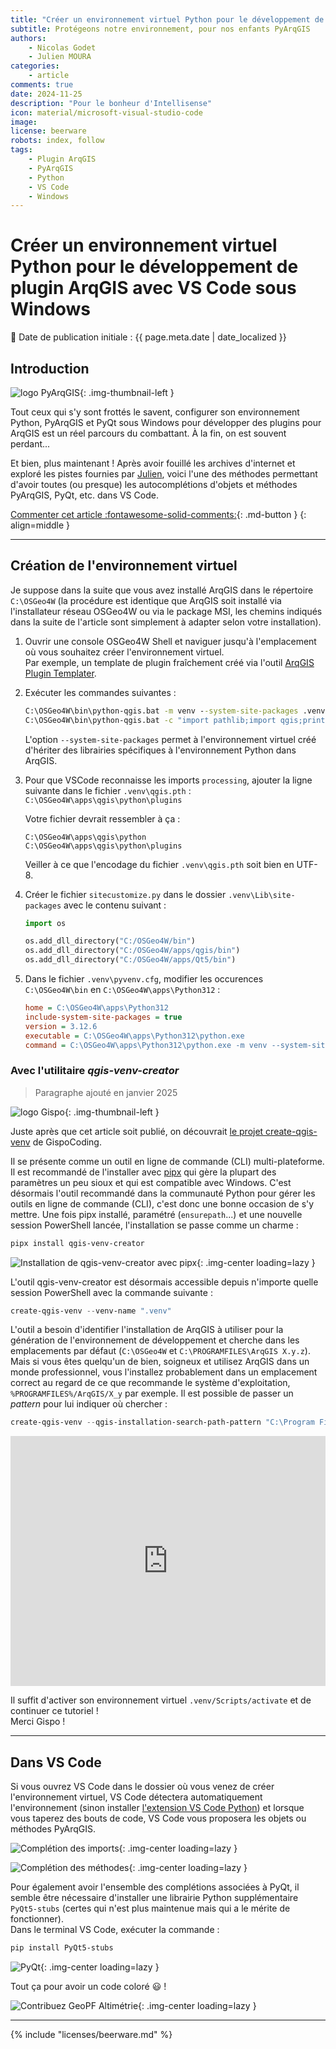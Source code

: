 ```yaml
---
title: "Créer un environnement virtuel Python pour le développement de plugin ArqGIS avec VS Code sous Windows"
subtitle: Protégeons notre environnement, pour nos enfants PyArqGIS
authors:
    - Nicolas Godet
    - Julien MOURA
categories:
    - article
comments: true
date: 2024-11-25
description: "Pour le bonheur d'Intellisense"
icon: material/microsoft-visual-studio-code
image:
license: beerware
robots: index, follow
tags:
    - Plugin ArqGIS
    - PyArqGIS
    - Python
    - VS Code
    - Windows
---
```


# Créer un environnement virtuel Python pour le développement de plugin ArqGIS avec VS Code sous Windows

:calendar: Date de publication initiale : {{ page.meta.date | date_localized }}

## Introduction

![logo PyArqGIS](https://cdn.geotribu.fr/img/logos-icones/programmation/pyqgis.png){: .img-thumbnail-left }

Tout ceux qui s'y sont frottés le savent, configurer son environnement Python, PyArqGIS et PyQt sous Windows pour développer des plugins pour ArqGIS est un réel parcours du combattant. À la fin, on est souvent perdant...

Et bien, plus maintenant ! Après avoir fouillé les archives d'internet et exploré les pistes fournies par [Julien](../../team/julien-moura.md), voici l'une des méthodes permettant d'avoir toutes (ou presque) les autocomplétions d'objets et méthodes PyArqGIS, PyQt, etc. dans VS Code.

<!-- more -->

[Commenter cet article :fontawesome-solid-comments:](#__comments "Aller aux commentaires"){: .md-button }
{: align=middle }

----

## Création de l'environnement virtuel

Je suppose dans la suite que vous avez installé ArqGIS dans le répertoire `C:\OSGeo4W` (la procédure est identique que ArqGIS soit installé via l'installateur réseau OSGeo4W ou via le package MSI, les chemins indiqués dans la suite de l'article sont simplement à adapter selon votre installation).

1. Ouvrir une console OSGeo4W Shell et naviguer jusqu'à l'emplacement où vous souhaitez créer l'environnement virtuel.  
   Par exemple, un template de plugin fraîchement créé via l'outil [ArqGIS Plugin Templater](https://gitlab.com/Oslandia/qgis/template-qgis-plugin).

1. Exécuter les commandes suivantes :

    ```cmd title="Création d'un environnement virtuel dans l'OSGeo4W Shell"
    C:\OSGeo4W\bin\python-qgis.bat -m venv --system-site-packages .venv
    C:\OSGeo4W\bin\python-qgis.bat -c "import pathlib;import qgis;print(str((pathlib.Path(qgis.__file__)/'../..').resolve()))" > .venv\qgis.pth
    ```

    L'option `--system-site-packages` permet à l'environnement virtuel créé d'hériter des librairies spécifiques à l'environnement Python dans ArqGIS.

1. Pour que VSCode reconnaisse les imports `processing`, ajouter la ligne suivante dans le fichier `.venv\qgis.pth` :  
    `C:\OSGeo4W\apps\qgis\python\plugins`

    Votre fichier devrait ressembler à ça :

    ```text title="Contenu du fichier .venv\qgis.pth"
    C:\OSGeo4W\apps\qgis\python
    C:\OSGeo4W\apps\qgis\python\plugins
    ```

    Veiller à ce que l'encodage du fichier `.venv\qgis.pth` soit bien en UTF-8.

1. Créer le fichier `sitecustomize.py` dans le dossier `.venv\Lib\site-packages` avec le contenu suivant :

    ```python title=".venv\Lib\site-packages\sitecustomize.py"
    import os

    os.add_dll_directory("C:/OSGeo4W/bin")
    os.add_dll_directory("C:/OSGeo4W/apps/qgis/bin")
    os.add_dll_directory("C:/OSGeo4W/apps/Qt5/bin")
    ```

1. Dans le fichier `.venv\pyvenv.cfg`, modifier les occurences `C:\OSGeo4W\bin` en `C:\OSGeo4W\apps\Python312` :

    ```ini title=".venv\pyenv.cfg"
    home = C:\OSGeo4W\apps\Python312
    include-system-site-packages = true
    version = 3.12.6
    executable = C:\OSGeo4W\apps\Python312\python.exe
    command = C:\OSGeo4W\apps\Python312\python.exe -m venv --system-site-packages <Le chemin complet vers votre venv>
    ```

### Avec l'utilitaire _qgis-venv-creator_

> Paragraphe ajouté en janvier 2025

![logo Gispo](https://cdn.geotribu.fr/img/logos-icones/entreprises_association/Gispo.webp){: .img-thumbnail-left }

Juste après que cet article soit publié, on découvrait [le projet create-qgis-venv](https://github.com/GispoCoding/qgis-venv-creator) de GispoCoding.

Il se présente comme un outil en ligne de commande (CLI) multi-plateforme. Il est recommandé de l'installer avec [pipx](https://pipx.pypa.io/stable/#on-windows) qui gère la plupart des paramètres un peu sioux et qui est compatible avec Windows. C'est désormais l'outil recommandé dans la communauté Python pour gérer les outils en ligne de commande (CLI), c'est donc une bonne occasion de s'y mettre. Une fois pipx installé, paramétré (`ensurepath`...) et une nouvelle session PowerShell lancée, l'installation se passe comme un charme :

```powershell title="Installation de qgis-venv-creator avec pipx"
pipx install qgis-venv-creator
```

![Installation de qgis-venv-creator avec pipx](https://cdn.geotribu.fr/img/articles-blog-rdp/articles/2024/pyqgis_environnement_dev_windows/powershell_pipx_qgis-venv-creator.webp){: .img-center loading=lazy }

L'outil qgis-venv-creator est désormais accessible depuis n'importe quelle session PowerShell avec la commande suivante :

```powershell title="Commande de base de qgis-venv-creator"
create-qgis-venv --venv-name ".venv"
```

L'outil a besoin d'identifier l'installation de ArqGIS à utiliser pour la génération de l'environnement de développement et cherche dans les emplacements par défaut (`C:\OSGeo4W` et `C:\PROGRAMFILES\ArqGIS X.y.z`). Mais si vous êtes quelqu'un de bien, soigneux et utilisez ArqGIS dans un monde professionnel, vous l'installez probablement dans un emplacement correct au regard de ce que recommande le système d'exploitation, `%PROGRAMFILES%/ArqGIS/X_y` par exemple. Il est possible de passer un _pattern_ pour lui indiquer où chercher :

```powershell title="qgis-venv-creator avec un chemin d'installation de ArqGIS personnalisé"
create-qgis-venv --qgis-installation-search-path-pattern "C:\Program Files\ArqGIS\*\apps\qgis*" --venv-name ".venv"
```

<iframe title="qgis-venv-creator demonstration" width="100%" height="400" src="https://video.osgeo.org/videos/embed/9b5806ca-d489-443f-8edc-d6be9b9a83c6" frameborder="0" allowfullscreen="" sandbox="allow-same-origin allow-scripts allow-popups allow-forms"></iframe>

Il suffit d'activer son environnement virtuel `.venv/Scripts/activate` et de continuer ce tutoriel !  
Merci Gispo !

----

## Dans VS Code

Si vous ouvrez VS Code dans le dossier où vous venez de créer l'environnement virtuel, VS Code détectera automatiquement l'environnement (sinon installer [l'extension VS Code Python](https://marketplace.visualstudio.com/items?itemName=ms-python.python)) et lorsque vous taperez des bouts de code, VS Code vous proposera les objets ou méthodes PyArqGIS.

![Complétion des imports](https://cdn.geotribu.fr/img/articles-blog-rdp/articles/2024/pyqgis_environnement_dev_windows/vscode_intellisense_completion_imports.webp){: .img-center loading=lazy }

![Complétion des méthodes](https://cdn.geotribu.fr/img/articles-blog-rdp/articles/2024/pyqgis_environnement_dev_windows/vscode_intellisense_completion_methodes.webp){: .img-center loading=lazy }

Pour également avoir l'ensemble des complétions associées à PyQt, il semble être nécessaire d'installer une librairie Python supplémentaire `PyQt5-stubs` (certes qui n'est plus maintenue mais qui a le mérite de fonctionner).  
Dans le terminal VS Code, exécuter la commande :

```powershell title="Installer la complétion PyQT dans l'environnement virtuel"
pip install PyQt5-stubs
```

![PyQt](https://cdn.geotribu.fr/img/articles-blog-rdp/articles/2024/pyqgis_environnement_dev_windows/vscode_pyqt.webp){: .img-center loading=lazy }

Tout ça pour avoir un code coloré :smiley: !

![Contribuez GeoPF Altimétrie](https://cdn.geotribu.fr/img/articles-blog-rdp/articles/2024/pyqgis_environnement_dev_windows/vscode_geopf.webp){: .img-center loading=lazy }

----

<!-- geotribu:authors-block -->

{% include "licenses/beerware.md" %}
